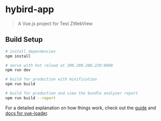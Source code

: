 # hybird-app

> A Vue.js project for Test ZWebView

## Build Setup

``` bash
# install dependencies
npm install

# serve with hot reload at 200.200.200.220:8080
npm run dev

# build for production with minification
npm run build

# build for production and view the bundle analyzer report
npm run build --report
```

For a detailed explanation on how things work, check out the [guide](http://vuejs-templates.github.io/webpack/) and [docs for vue-loader](http://vuejs.github.io/vue-loader).
